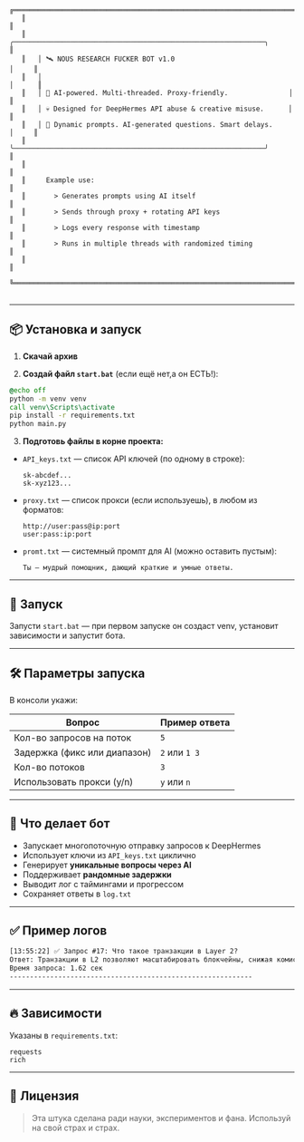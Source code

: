 <pre> <code>  ╔═════════════════════════════════════════════════════════════════════════╗
   ║                                                                         ║
   ║   ╭──────────────────────────────────────────────────────────────╮      ║
   ║   │ 🛰 NOUS RESEARCH FUCKER BOT v1.0                               │     ║
   ║   │                                                              │      ║
   ║   │ 🧠 AI-powered. Multi-threaded. Proxy-friendly.               │      ║
   ║   │ 💀 Designed for DeepHermes API abuse & creative misuse.      │      ║
   ║   │ 🧪 Dynamic prompts. AI-generated questions. Smart delays.     │     ║
   ║   ╰──────────────────────────────────────────────────────────────╯      ║
   ║                                                                         ║
   ║     Example use:                                                        ║
   ║       > Generates prompts using AI itself                               ║
   ║       > Sends through proxy + rotating API keys                         ║
   ║       > Logs every response with timestamp                              ║
   ║       > Runs in multiple threads with randomized timing                 ║
   ║                                                                         ║
   ╚═════════════════════════════════════════════════════════════════════════╝</code> </pre>
---

## 📦 Установка и запуск

1. **Скачай архив**

2. **Создай файл `start.bat`** (если ещё нет,а он ЕСТЬ!):

```bat
@echo off
python -m venv venv
call venv\Scripts\activate
pip install -r requirements.txt
python main.py
```

3. **Подготовь файлы в корне проекта:**

* `API_keys.txt` — список API ключей (по одному в строке):

  ```
  sk-abcdef...
  sk-xyz123...
  ```

* `proxy.txt` — список прокси (если используешь), в любом из форматов:

  ```
  http://user:pass@ip:port
  user:pass:ip:port
  ```

* `promt.txt` — системный промпт для AI (можно оставить пустым):

  ```
  Ты — мудрый помощник, дающий краткие и умные ответы.
  ```

---

## 🚀 Запуск

Запусти `start.bat` — при первом запуске он создаст venv, установит зависимости и запустит бота.

---

## 🛠️ Параметры запуска

В консоли укажи:

| Вопрос                       | Пример ответа |
| ---------------------------- | ------------- |
| Кол-во запросов на поток     | `5`           |
| Задержка (фикс или диапазон) | `2` или `1 3` |
| Кол-во потоков               | `3`           |
| Использовать прокси (y/n)    | `y` или `n`   |

---

## 📑 Что делает бот

* Запускает многопоточную отправку запросов к DeepHermes
* Использует ключи из `API_keys.txt` циклично
* Генерирует **уникальные вопросы через AI**
* Поддерживает **рандомные задержки**
* Выводит лог с таймингами и прогрессом
* Сохраняет ответы в `log.txt`

---

## ✅ Пример логов

```txt
[13:55:22] ✅ Запрос #17: Что такое транзакции в Layer 2?
Ответ: Транзакции в L2 позволяют масштабировать блокчейны, снижая комиссии.
Время запроса: 1.62 сек
------------------------------------------------------------
```

---

## 🔥 Зависимости

Указаны в `requirements.txt`:

```
requests
rich
```

---

## 🧬 Лицензия

> Эта штука сделана ради науки, экспериментов и фана.
> Используй на свой страх и страх.
